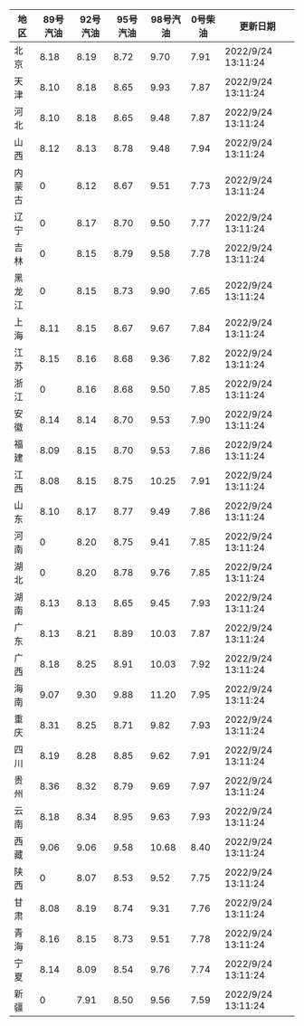 | 地区 | 89号汽油 | 92号汽油 | 95号汽油 | 98号汽油 | 0号柴油 | 更新日期 |
| --- | --- | --- | --- | --- | --- | --- |
| 北京 | 8.18 | 8.19 | 8.72 | 9.70 | 7.91 | 2022/9/24 13:11:24 |
| 天津 | 8.10 | 8.18 | 8.65 | 9.93 | 7.87 | 2022/9/24 13:11:24 |
| 河北 | 8.10 | 8.18 | 8.65 | 9.48 | 7.87 | 2022/9/24 13:11:24 |
| 山西 | 8.12 | 8.13 | 8.78 | 9.48 | 7.94 | 2022/9/24 13:11:24 |
| 内蒙古 | 0 | 8.12 | 8.67 | 9.51 | 7.73 | 2022/9/24 13:11:24 |
| 辽宁 | 0 | 8.17 | 8.70 | 9.50 | 7.77 | 2022/9/24 13:11:24 |
| 吉林 | 0 | 8.15 | 8.79 | 9.58 | 7.78 | 2022/9/24 13:11:24 |
| 黑龙江 | 0 | 8.15 | 8.73 | 9.90 | 7.65 | 2022/9/24 13:11:24 |
| 上海 | 8.11 | 8.15 | 8.67 | 9.67 | 7.84 | 2022/9/24 13:11:24 |
| 江苏 | 8.15 | 8.16 | 8.68 | 9.36 | 7.82 | 2022/9/24 13:11:24 |
| 浙江 | 0 | 8.16 | 8.68 | 9.50 | 7.85 | 2022/9/24 13:11:24 |
| 安徽 | 8.14 | 8.14 | 8.70 | 9.53 | 7.90 | 2022/9/24 13:11:24 |
| 福建 | 8.09 | 8.15 | 8.70 | 9.53 | 7.86 | 2022/9/24 13:11:24 |
| 江西 | 8.08 | 8.15 | 8.75 | 10.25 | 7.91 | 2022/9/24 13:11:24 |
| 山东 | 8.10 | 8.17 | 8.77 | 9.49 | 7.86 | 2022/9/24 13:11:24 |
| 河南 | 0 | 8.20 | 8.75 | 9.41 | 7.85 | 2022/9/24 13:11:24 |
| 湖北 | 0 | 8.20 | 8.78 | 9.76 | 7.85 | 2022/9/24 13:11:24 |
| 湖南 | 8.13 | 8.13 | 8.65 | 9.45 | 7.93 | 2022/9/24 13:11:24 |
| 广东 | 8.13 | 8.21 | 8.89 | 10.03 | 7.87 | 2022/9/24 13:11:24 |
| 广西 | 8.18 | 8.25 | 8.91 | 10.03 | 7.92 | 2022/9/24 13:11:24 |
| 海南 | 9.07 | 9.30 | 9.88 | 11.20 | 7.95 | 2022/9/24 13:11:24 |
| 重庆 | 8.31 | 8.25 | 8.71 | 9.82 | 7.93 | 2022/9/24 13:11:24 |
| 四川 | 8.19 | 8.28 | 8.85 | 9.62 | 7.91 | 2022/9/24 13:11:24 |
| 贵州 | 8.36 | 8.32 | 8.79 | 9.69 | 7.97 | 2022/9/24 13:11:24 |
| 云南 | 8.18 | 8.34 | 8.95 | 9.63 | 7.93 | 2022/9/24 13:11:24 |
| 西藏 | 9.06 | 9.06 | 9.58 | 10.68 | 8.40 | 2022/9/24 13:11:24 |
| 陕西 | 0 | 8.07 | 8.53 | 9.52 | 7.75 | 2022/9/24 13:11:24 |
| 甘肃 | 8.08 | 8.19 | 8.74 | 9.31 | 7.76 | 2022/9/24 13:11:24 |
| 青海 | 8.16 | 8.15 | 8.73 | 9.51 | 7.78 | 2022/9/24 13:11:24 |
| 宁夏 | 8.14 | 8.09 | 8.54 | 9.76 | 7.74 | 2022/9/24 13:11:24 |
| 新疆 | 0 | 7.91 | 8.50 | 9.56 | 7.59 | 2022/9/24 13:11:24 |
